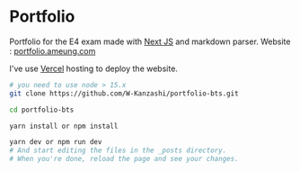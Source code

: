 # Portfolio

Portfolio for the E4 exam made with [Next JS](https://nextjs.org/) and markdown parser.
Website : [portfolio.ameung.com](https://portfolio.ameung.com)

I've use [Vercel](https://vercel.com) hosting to deploy the website.

```bash
# you need to use node > 15.x
git clone https://github.com/W-Kanzashi/portfolio-bts.git

cd portfolio-bts

yarn install or npm install

yarn dev or npm run dev 
# And start editing the files in the _posts directory.
# When you're done, reload the page and see your changes.
```
